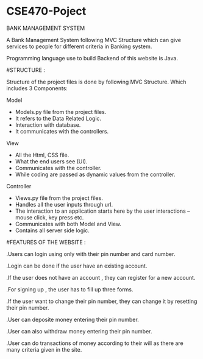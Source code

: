 # CSE470-Poject

BANK MANAGEMENT SYSTEM

A Bank Management System following MVC Structure which can give services to people for different criteria in Banking system.


Programming language use to build Backend of this website is Java.


#STRUCTURE :

Structure of the project files is done by following MVC Structure. Which includes 3 Components:

Model
- Models.py file from the project files.
- It refers to the Data Related Logic.
- Interaction with database.
- It communicates with the controllers.

View
- All the Html, CSS file.
- What the end users see (UI).
- Communicates with the controller.
- While coding are passed as dynamic values from the controller.

Controller
- Views.py file from the project files.
- Handles all the user inputs through url.
- The interaction to an application starts here by the user interactions – mouse click, key press etc.
- Communicates with both Model and View.
- Contains all server side logic.

#FEATURES OF THE WEBSITE :

.Users can login using only with their pin number and card number.

.Login can be done if the user have an existing account.

.If the user does not have an account , they can register for a new account.

.For signing up , the user has to fill up three forms.

.If the user want to change their pin number, they can change it by resetting their pin number.

.User can deposite money entering their pin number.

.User can also withdraw money entering their pin number.

.User can do transactions of money according to their will as there are many criteria given in the site.

